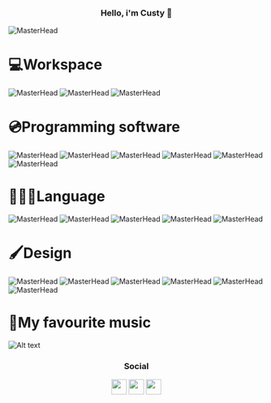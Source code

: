 <h3 align="center">Hello, i'm Custy 👋</h3>

![MasterHead](https://cdn.discordapp.com/attachments/808121726876647484/919724801512321054/banner_1.png)

# 💻Workspace
![MasterHead](https://img.shields.io/badge/Apple-MacBook_Pro_2018-999999?style=for-the-badge&logo=apple&logoColor=white)
![MasterHead](https://img.shields.io/badge/Apple-IPad-999999?style=for-the-badge&logo=apple&logoColor=white)
![MasterHead](https://img.shields.io/badge/Windows-11-0078D6?style=for-the-badge&logo=windows&logoColor=white)

# 💿Programming software
![MasterHead](https://img.shields.io/badge/Visual_Studio_Code-0078D4?style=for-the-badge&logo=visual%20studio%20code&logoColor=white)
![MasterHead](https://img.shields.io/badge/sublime_text-%23575757.svg?&style=for-the-badge&logo=sublime-text&logoColor=important)
![MasterHead](https://img.shields.io/badge/Visual_Studio_Code-0078D4?style=for-the-badge&logo=visual%20studio%20code&logoColor=white)
![MasterHead](https://img.shields.io/badge/Arduino_IDE-00979D?style=for-the-badge&logo=arduino&logoColor=white)
![MasterHead](https://img.shields.io/badge/Adobe%20Dreamweaver-072401?style=for-the-badge&logo=Adobe%20Dreamweaver&logoColor=34F400)
![MasterHead](https://img.shields.io/badge/Xcode-007ACC?style=flat-square&logo=Xcode&logoColor=white)

# 👨🏻‍💻Language
![MasterHead](https://img.shields.io/badge/Python-FFD43B?style=for-the-badge&logo=python&logoColor=darkgreen)
![MasterHead](https://img.shields.io/badge/HTML5-E34F26?style=for-the-badge&logo=html5&logoColor=white)
![MasterHead](https://img.shields.io/badge/CSS3-1572B6?style=for-the-badge&logo=css3&logoColor=white)
![MasterHead](https://img.shields.io/badge/Arduino-00979D?style=for-the-badge&logo=Arduino&logoColor=white)
![MasterHead](https://img.shields.io/badge/C-00599C?style=for-the-badge&logo=c&logoColor=white)

# 🖌Design
![MasterHead](https://img.shields.io/badge/Adobe%20XD-470137?style=for-the-badge&logo=Adobe%20XD&logoColor=#FF61F6)
![MasterHead](https://img.shields.io/badge/Figma-F24E1E?style=for-the-badge&logo=figma&logoColor=white)
![MasterHead](https://img.shields.io/badge/Framer-black?style=for-the-badge&logo=framer&logoColor=blue)
![MasterHead](https://img.shields.io/badge/Adobe%20Photoshop-31A8FF?style=for-the-badge&logo=Adobe%20Photoshop&logoColor=black)
![MasterHead](https://img.shields.io/badge/Adobe%20Illustrator-FF9A00?style=for-the-badge&logo=adobe%20illustrator&logoColor=white)
![MasterHead](https://img.shields.io/badge/Microsoft_PowerPoint-B7472A?style=for-the-badge&logo=microsoft-powerpoint&logoColor=white)

# 🎵My favourite music
![Alt text](https://spotify-recently-played-readme.vercel.app/api?user=31p43y5s2znfs6chwrsjj52uijnm)

<h3 align="center">Social</h3>
<p align="center">
<a href="https://www.instagram.com/tommasocostanza/" target="blank"><img align="center" src="https://img.icons8.com/ios-filled/50/ffffff/instagram-new--v1.png" alt="" height="30" width="30" /></a>
<a href="https://tommaso-costanza-design.webflow.io/" target="blank"><img align="center" src="https://img.icons8.com/ios-filled/50/ffffff/domain.png" alt="" height="30" width="30" /></a>
<a href="https://discord.gg/68PsCxJtFy" target="blank"><img align="center" src="https://img.icons8.com/ios-filled/50/ffffff/discord--v1.png" alt="" height="30" width="30" /></a>
</p>

